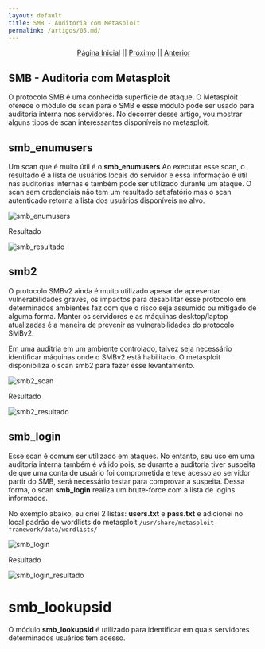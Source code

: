 ```yaml
---
layout: default
title: SMB - Auditoria com Metasploit
permalink: /artigos/05.md/
---
```

  
  
<p align="center">
 <a href="https://carineconstantino.github.io/cybersecurity/">Página Inicial</a>
 || 
 <a href="https://carineconstantino.github.io/cybersecurity/artigos/02.md">Próximo</a>  
 || 
 <a href="https://carineconstantino.github.io/cybersecurity/artigos/01.md">Anterior</a>   
</p>

## SMB - Auditoria com Metasploit

O protocolo SMB é uma conhecida superfície de ataque. O Metasploit oferece o módulo de scan para o SMB e esse módulo pode ser usado para auditoria interna nos servidores. No decorrer desse artigo, vou mostrar alguns tipos de scan interessantes disponíveis no metasploit. 

## smb_enumusers

Um scan que é muito útil é o **smb_enumusers** Ao executar esse scan, o resultado é a lista de usuários locais do servidor e essa informação é útil nas auditorias internas e também pode ser utilizado durante um ataque. O scan sem credenciais não tem um resultado satisfatório mas o scan autenticado retorna a lista dos usuários disponíveis no alvo. 

![smb_enumusers](https://carineconstantino.github.io/cybersecurity/artigos/imagens/smb_enumusuarios.png)

Resultado

![smb_resultado](https://carineconstantino.github.io/cybersecurity/artigos/imagens/smb_resultado.png)

## smb2

O protocolo SMBv2 ainda é muito utilizado apesar de apresentar vulnerabilidades graves, os impactos para desabilitar esse protocolo em determinados ambientes faz com que o risco seja assumido ou mitigado de alguma forma. Manter os servidores e as máquinas desktop/laptop atualizadas é a maneira de prevenir as vulnerabilidades do protocolo SMBv2.

Em uma auditria em um ambiente controlado, talvez seja necessário identificar máquinas onde o SMBv2 está habilitado. O metasploit disponibiliza o scan smb2 para fazer esse levantamento. 

![smb2_scan](https://carineconstantino.github.io/cybersecurity/artigos/imagens/smb2_scan.png)

Resultado

![smb2_resultado](https://carineconstantino.github.io/cybersecurity/artigos/imagens/smb2_resultado.png)

## smb_login

Esse scan é comum ser utilizado em ataques. No entanto, seu uso em uma auditoria interna também é válido pois, se durante a auditoria tiver suspeita de que uma conta de usuário foi comprometida e teve acesso ao servidor partir do SMB, será necessário testar para comprovar a suspeita. Dessa forma, o scan **smb_login** realiza um brute-force com a lista de logins informados.

No exemplo abaixo, eu criei 2 listas: **users.txt** e **pass.txt** e adicionei no local padrão de wordlists do metasploit ```/usr/share/metasploit-framework/data/wordlists/```

![smb_login](https://carineconstantino.github.io/cybersecurity/artigos/imagens/smb_login.png)

Resultado

![smb_login_resultado](https://carineconstantino.github.io/cybersecurity/artigos/imagens/smb_login_resultado.png)

# smb_lookupsid

O módulo **smb_lookupsid** é utilizado para identificar em quais servidores determinados usuários tem acesso. 






